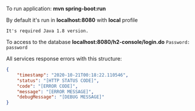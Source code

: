 To run application: **mvn spring-boot:run**

By default it's run in **localhost:8080** with **local** profile

`It's required Java 1.8 version.`

To access to the database **localhost:8080/h2-console/login.do**
`Password: password`




All services response errors with this structure:
```json
{
    "timestamp": "2020-10-21T00:18:22.110546",
    "status": "[HTTP STATUS CODE]",
    "code": "[ERROR CODE]",
    "message": "[ERROR MESSAGE]",
    "debugMessage": "[DEBUG MESSAGE]"
}
```
